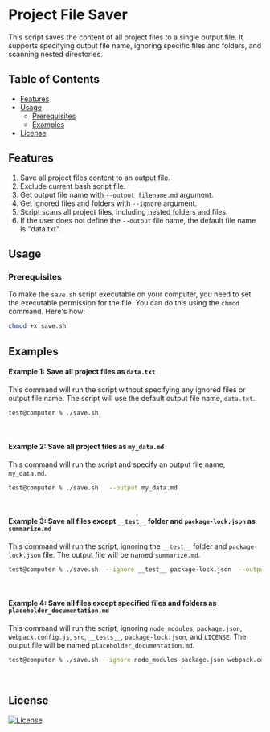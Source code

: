 # Project File Saver

This script saves the content of all project files to a single output file. It supports specifying output file name, ignoring specific files and folders, and scanning nested directories.

## Table of Contents

- [Features](#features)
- [Usage](#usage)
    - [Prerequisites](#prerequisites)
    - [Examples](#examples)
- [License](#license)


## Features

1. Save all project files content to an output file.
2. Exclude current bash script file.
3. Get output file name with `--output filename.md` argument.
4. Get ignored files and folders with `--ignore` argument.
5. Script scans all project files, including nested folders and files.
6. If the user does not define the `--output` file name, the default file name is "data.txt".

## Usage

### Prerequisites

To make the `save.sh` script executable on your computer, you need to set the executable permission for the file. You can do this using the `chmod` command. Here's how:

```sh
chmod +x save.sh
```

## Examples

#### Example 1: Save all project files as `data.txt`

This command will run the script without specifying any ignored files or output file name. The script will use the default output file name, `data.txt`.

```sh
test@computer % ./save.sh   
```

<br /> 

#### Example 2: Save all project files as `my_data.md`

This command will run the script and specify an output file name, `my_data.md`.

```sh
test@computer % ./save.sh   --output my_data.md
```

<br /> 

#### Example 3: Save all files except `__test__` folder and `package-lock.json` as `summarize.md`

This command will run the script, ignoring the `__test__` folder and `package-lock.json` file. The output file will be named `summarize.md`.

```sh
test@computer % ./save.sh  --ignore __test__ package-lock.json  --output summarize.md
```

<br /> 

#### Example 4: Save all files except specified files and folders as `placeholder_documentation.md`

This command will run the script, ignoring `node_modules`, `package.json`, `webpack.config.js`, `src`, `__tests__`, `package-lock.json`, and `LICENSE`. The output file will be named `placeholder_documentation.md`.

```sh
test@computer % ./save.sh --ignore node_modules package.json webpack.config.js src __tests__ package-lock.json LICENSE --output placeholder_documentation.md
```

<br /> 

## License
[![License](https://img.shields.io/badge/LICENSE-GPL--3.0-orange)](https://github.com/mustafadalga/project-file-saver/blob/main/LICENSE)





